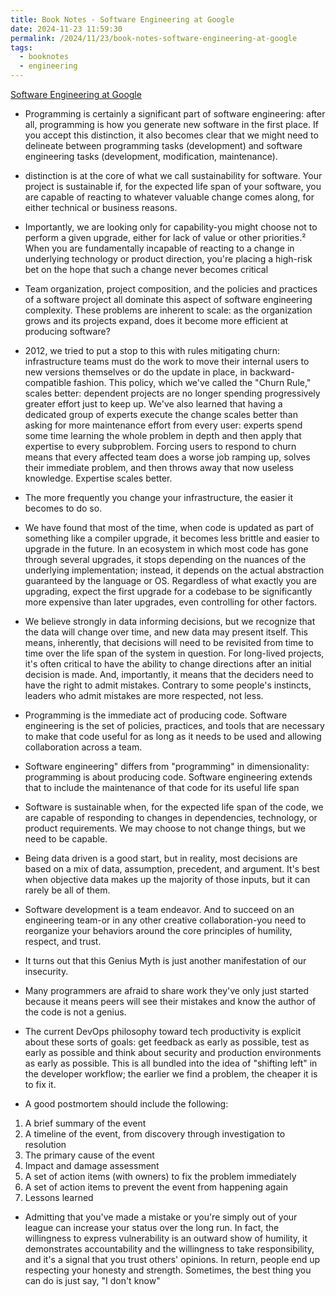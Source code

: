 ```yaml
---
title: Book Notes - Software Engineering at Google
date: 2024-11-23 11:59:30
permalink: /2024/11/23/book-notes-software-engineering-at-google
tags:
  - booknotes
  - engineering
---
```


[Software Engineering at Google](https://learning.oreilly.com/library/view/software-engineering-at/9781492082781/)

- Programming is certainly a significant part of software engineering: after all, programming is how you generate new software in the first place. If you accept this distinction, it also becomes clear that we might need to delineate between programming tasks (development) and software engineering tasks (development, modification, maintenance).

- distinction is at the core of what we call sustainability for software. Your project is sustainable if, for the expected life span of your software, you are capable of reacting to whatever valuable change comes along, for either technical or business reasons.
- Importantly, we are looking only for capability-you might choose not to perform a given upgrade, either for lack of value or other priorities.² When you are fundamentally incapable of reacting to a change in underlying technology or product direction, you're placing a high-risk bet on the hope that such a change never becomes critical

- Team organization, project composition, and the policies and practices of a software project all dominate this aspect of software engineering complexity. These problems are inherent to scale: as the organization grows and its projects expand, does it become more efficient at producing software?

- 2012, we tried to put a stop to this with rules mitigating churn: infrastructure teams must do the work to move their internal users to new versions themselves or do the update in place, in backward-compatible fashion. This policy, which we've called the "Churn Rule," scales better: dependent projects are no longer spending progressively greater effort just to keep up. We've also learned that having a dedicated group of experts execute the change scales better than asking for more maintenance effort from every user: experts spend some time learning the whole problem in depth and then apply that expertise to every subproblem. Forcing users to respond to churn means that every affected team does a worse job ramping up, solves their immediate problem, and then throws away that now useless knowledge. Expertise scales better.

- The more frequently you change your infrastructure, the easier it becomes to do so.

- We have found that most of the time, when code is updated as part of something like a compiler upgrade, it becomes less brittle and easier to upgrade in the future. In an ecosystem in which most code has gone through several upgrades, it stops depending on the nuances of the underlying implementation; instead, it depends on the actual abstraction guaranteed by the language or OS. Regardless of what exactly you are upgrading, expect the first upgrade for a codebase to be significantly more expensive than later upgrades, even controlling for other factors.

- We believe strongly in data informing decisions, but we recognize that the data will change over time, and new data may present itself. This means, inherently, that decisions will need to be revisited from time to time over the life span of the system in question. For long-lived projects, it's often critical to have the ability to change directions after an initial decision is made. And, importantly, it means that the deciders need to have the right to admit mistakes. Contrary to some people's instincts, leaders who admit mistakes are more respected, not less.

- Programming is the immediate act of producing code. Software engineering is the set of policies, practices, and tools that are necessary to make that code useful for as long as it needs to be used and allowing collaboration across a team.

- Software engineering" differs from "programming" in dimensionality: programming is about producing code. Software engineering extends that to include the maintenance of that code for its useful life span

- Software is sustainable when, for the expected life span of the code, we are capable of responding to changes in dependencies, technology, or product requirements. We may choose to not change things, but we need to be capable.

- Being data driven is a good start, but in reality, most decisions are based on a mix of data, assumption, precedent, and argument. It's best when objective data makes up the majority of those inputs, but it can rarely be all of them.

- Software development is a team endeavor. And to succeed on an engineering team-or in any other creative collaboration-you need to reorganize your behaviors around the core principles of humility, respect, and trust.

- It turns out that this Genius Myth is just another manifestation of our insecurity.

- Many programmers are afraid to share work they've only just started because it means peers will see their mistakes and know the author of the code is not a genius.

- The current DevOps philosophy toward tech productivity is explicit about these sorts of goals: get feedback as early as possible, test as early as possible and think about security and production environments as early as possible. This is all bundled into the idea of "shifting left" in the developer workflow; the earlier we find a problem, the cheaper it is to fix it.

- A good postmortem should include the following:

1. A brief summary of the event
2. A timeline of the event, from discovery through investigation to resolution
3. The primary cause of the event
4. Impact and damage assessment
5. A set of action items (with owners) to fix the problem immediately
6. A set of action items to prevent the event from happening again
7. Lessons learned

- Admitting that you've made a mistake or you're simply out of your league can increase your status over the long run. In fact, the willingness to express vulnerability is an outward show of humility, it demonstrates accountability and the willingness to take responsibility, and it's a signal that you trust others' opinions. In return, people end up respecting your honesty and strength. Sometimes, the best thing you can do is just say, "I don't know"
